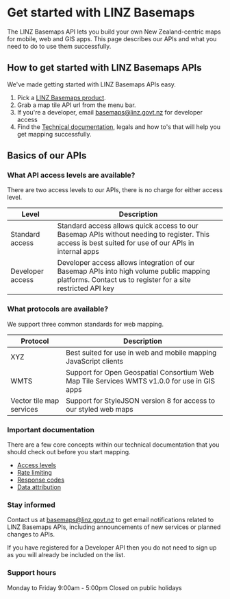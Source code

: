 # Get started with LINZ Basemaps

The LINZ Basemaps API lets you build your own New Zealand-centric maps for mobile, web and GIS apps. This page describes our APIs and what you need to do to use them successfully.

## How to get started with LINZ Basemaps APIs

We've made getting started with LINZ Basemaps APIs easy.

1. Pick a [LINZ Basemaps product](https://basemaps.linz.govt.nz/@-41.8899962,174.0492437,z5).
2. Grab a map tile API url from the menu bar.
3. If you're a developer, email <basemaps@linz.govt.nz> for developer access
4. Find the [Technical documentation](./technical-documentation.md), legals and how to's that will help you get mapping successfully.

## Basics of our APIs

### What API access levels are available?

There are two access levels to our APIs, there is no charge for either access level.

| Level            | Description                                                                                                                                             |
| ---------------- | ------------------------------------------------------------------------------------------------------------------------------------------------------- |
| Standard access  | Standard access allows quick access to our Basemap APIs without needing to register. This access is best suited for use of our APIs in internal apps    |
| Developer access | Developer access allows integration of our Basemap APIs into high volume public mapping platforms. Contact us to register for a site restricted API key |

### What protocols are available?

We support three common standards for web mapping.

| Protocol                 | Description                                                                                  |
| ------------------------ | -------------------------------------------------------------------------------------------- |
| XYZ                      | Best suited for use in web and mobile mapping JavaScript clients                             |
| WMTS                     | Support for Open Geospatial Consortium Web Map Tile Services WMTS v1.0.0 for use in GIS apps |
| Vector tile map services | Support for StyleJSON version 8 for access to our styled web maps                            |

### Important documentation

There are a few core concepts within our technical documentation that you should check out before you start mapping.

- [Access levels](./technical-documentation.md/#api-access-levels)
- [Rate limiting](./technical-documentation.md/#rate-limiting)
- [Response codes](./technical-documentation.md/#response-codes)
- [Data attribution](./technical-documentation.md/#data-attribution)

### Stay informed

Contact us at <basemaps@linz.govt.nz> to get email notifications related to LINZ Basemaps APIs, including announcements of new services or planned changes to APIs.

If you have registered for a Developer API then you do not need to sign up as you will already be included on the list.

### Support hours

Monday to Friday
9:00am - 5:00pm
Closed on public holidays
